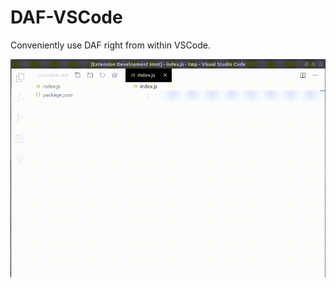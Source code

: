 # DAF-VSCode

Conveniently use DAF right from within VSCode.

<img src="https://github.com/qngapparat/daf-vscode/blob/master/usagecapture.gif" />	
